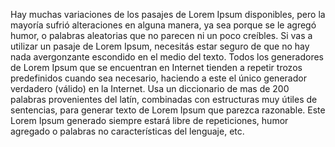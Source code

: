 Hay muchas variaciones de los pasajes de Lorem Ipsum disponibles, pero la mayoría sufrió alteraciones
en alguna manera, ya sea porque se le agregó humor, o palabras aleatorias que no parecen ni un poco
creíbles. Si vas a utilizar un pasaje de Lorem Ipsum, necesitás estar seguro de que no hay nada
avergonzante escondido en el medio del texto. Todos los generadores de Lorem Ipsum que se encuentran
en Internet tienden a repetir trozos predefinidos cuando sea necesario, haciendo a este el único
generador verdadero (válido) en la Internet. Usa un diccionario de mas de 200 palabras provenientes
del latín, combinadas con estructuras muy útiles de sentencias, para generar texto de Lorem Ipsum que
parezca razonable. Este Lorem Ipsum generado siempre estará libre de repeticiones, humor agregado o
palabras no características del lenguaje, etc.